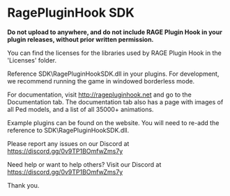 # RagePluginHook SDK

**Do not upload to anywhere, and do not include RAGE Plugin Hook in your plugin releases, without prior written permission.**

You can find the licenses for the libraries used by RAGE Plugin Hook in the 'Licenses' folder.

Reference SDK\RagePluginHookSDK.dll in your plugins. For development, we recommend running the game in windowed borderless mode.

For documentation, visit http://ragepluginhook.net and go to the Documentation tab.
The documentation tab also has a page with images of all Ped models, and a list of all 35000+ animations.

Example plugins can be found on the website. You will need to re-add the reference to SDK\RagePluginHookSDK.dll.

Please report any issues on our Discord at https://discord.gg/0v9TP1BOmfwZms7y

Need help or want to help others? Visit our Discord at https://discord.gg/0v9TP1BOmfwZms7y

Thank you.
